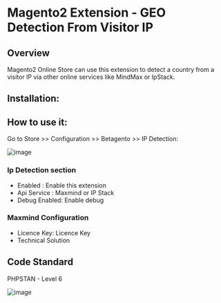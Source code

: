 # Magento2 Extension - GEO Detection From Visitor IP

## Overview
Magento2 Online Store can use this extension to detect a country from a visitor IP via other online services like MindMax or IpStack.

## Installation:

## How to use it:
Go to Store >> Configuration >> Betagento >> IP Detection:

![image](https://user-images.githubusercontent.com/820411/145786706-3ecd0ef3-7e1b-47cf-a965-f717775f2521.png)

### Ip Detection section
- Enabled : Enable this extension
- Api Service : Maxmind or IP Stack
- Debug Enabled: Enable debug

### Maxmind Configuration
- Licence Key: Licence Key
- Technical Solution

## Code Standard

PHPSTAN - Level 6

![image](https://user-images.githubusercontent.com/820411/145785069-6d74d9f0-d50c-45f5-a9ff-03ca4d9a806d.png)
